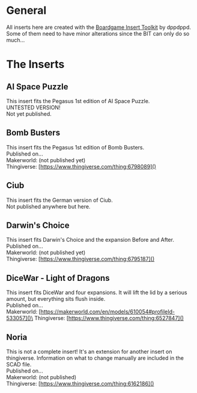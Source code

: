 # General
All inserts here are created with the [Boardgame Insert Toolkit](https://github.com/dppdppd/The-Boardgame-Insert-Toolkit/) by dppdppd. Some of them need to have minor alterations since the BIT can only do so much...

# The Inserts

## AI Space Puzzle
This insert fits the Pegasus 1st edition of AI Space Puzzle.\
UNTESTED VERSION!\
Not yet published.

## Bomb Busters
This insert fits the Pegasus 1st edition of Bomb Busters.\
Published on...\
Makerworld: (not published yet)\
Thingiverse: [https://www.thingiverse.com/thing:6798089]()

## Ciub
This insert fits the German version of Ciub.\
Not published anywhere but here.

## Darwin's Choice
This insert fits Darwin's Choice and the expansion Before and After.\
Published on...\
Makerworld: (not published yet)\
Thingiverse: [https://www.thingiverse.com/thing:6795187]()

## DiceWar - Light of Dragons
This insert fits DiceWar and four expansions. It will lift the lid by a serious amount, but everything sits flush inside.\
Published on...\
Makerworld: [https://makerworld.com/en/models/610054#profileId-533057]()\
Thingiverse: [https://www.thingiverse.com/thing:6527847]()

## Noria
This is not a complete insert! It's an extension for another insert on thingiverse. Information on what to change manually are included in the SCAD file.\
Published on...\
Makerworld: (not published)\
Thingiverse: [https://www.thingiverse.com/thing:6162186]()
